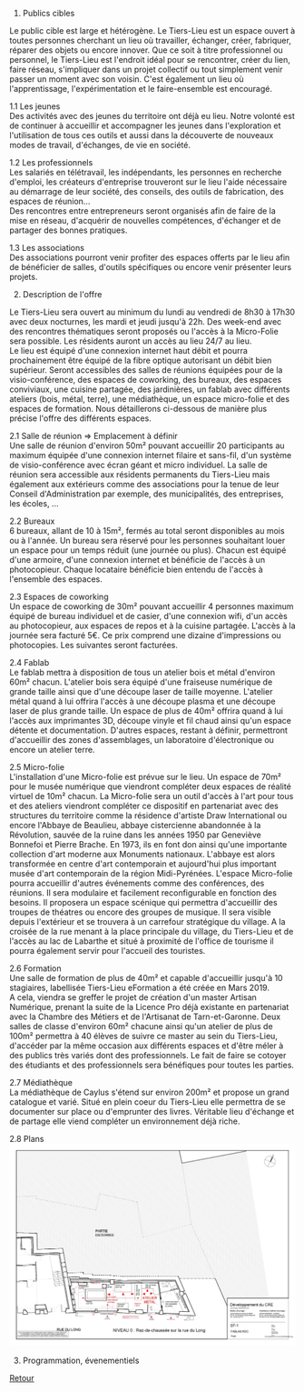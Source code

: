 1. Publics cibles  

Le public cible est large et hétérogène. Le Tiers-Lieu est un espace ouvert à toutes personnes cherchant un lieu où travailler, échanger, créer, fabriquer, réparer des objets ou encore innover. Que ce soit à titre professionnel ou personnel, le Tiers-Lieu est l'endroit idéal pour se rencontrer, créer du lien, faire réseau, s'impliquer dans un projet collectif ou tout simplement venir passer un moment avec son voisin. C'est également un lieu où l'apprentissage, l'expérimentation et le faire-ensemble est encouragé.

1.1 Les jeunes  
Des activités avec des jeunes du territoire ont déjà eu lieu. Notre volonté est de continuer à accueillir et accompagner les jeunes dans l'exploration et l'utilisation de tous ces outils et aussi dans la découverte de nouveaux modes de travail, d'échanges, de vie en société.

1.2 Les professionnels  
Les salariés en télétravail, les indépendants, les personnes en recherche d'emploi, les créateurs d'entreprise trouveront sur le lieu l'aide nécessaire au démarrage de leur société, des conseils, des outils de fabrication, des espaces de réunion...  
Des rencontres entre entrepreneurs seront organisés afin de faire de la mise en réseau, d'acquérir de nouvelles compétences, d'échanger et de partager des bonnes pratiques.  

1.3 Les associations  
Des associations pourront venir profiter des espaces offerts par le lieu afin de bénéficier de salles, d'outils spécifiques ou encore venir présenter leurs projets.

2. Description de l'offre  

Le Tiers-Lieu sera ouvert au minimum du lundi au vendredi de 8h30 à 17h30 avec deux nocturnes, les mardi et jeudi jusqu'à 22h. Des week-end avec des rencontres thématiques seront proposés ou l'accès à la Micro-Folie sera possible. Les résidents auront un accès au lieu 24/7 au lieu.  
Le lieu est équipé d'une connexion internet haut débit et pourra prochainement être équipé de la fibre optique autorisant un débit bien supérieur. Seront accessibles des salles de réunions équipées pour de la visio-conférence, des espaces de coworking, des bureaux, des espaces conviviaux, une cuisine partagée, des jardinières, un fablab avec différents ateliers (bois, métal, terre), une médiathèque, un espace micro-folie et des espaces de formation. 
Nous détaillerons ci-dessous de manière plus précise l'offre des différents espaces.  

2.1 Salle de réunion => Emplacement à définir  
Une salle de réunion d'environ 50m² pouvant accueillir 20 participants au maximum équipée d'une connexion internet filaire et sans-fil, d'un système de visio-conférence avec écran géant et micro individuel. La salle de réunion sera accessible aux résidents permanents du Tiers-Lieu mais également aux extérieurs comme des associations pour la tenue de leur Conseil d'Administration par exemple, des municipalités, des entreprises, les écoles, ...

2.2 Bureaux  
6 bureaux, allant de 10 à 15m², fermés au total seront disponibles au mois ou à l'année. Un bureau sera réservé pour les personnes souhaitant louer un espace pour un temps réduit (une journée ou plus). Chacun est équipé d'une armoire, d'une connexion internet et bénéficie de l'accès à un photocopieur. Chaque locataire bénéficie bien entendu de l'accès à l'ensemble des espaces. 

2.3 Espaces de coworking  
Un espace de coworking de 30m² pouvant accueillir 4 personnes maximum équipé de bureau individuel et de casier, d'une connexion wifi, d'un accès au photocopieur, aux espaces de repos et à la cuisine partagée. L'accès à la journée sera facturé 5€. Ce prix comprend une dizaine d'impressions ou photocopies. Les suivantes seront facturées.  

2.4 Fablab  
Le fablab mettra à disposition de tous un atelier bois et métal d'environ 60m² chacun. L'atelier bois sera équipé d'une fraiseuse numérique de grande taille ainsi que d'une découpe laser de taille moyenne. L'atelier métal quand à lui offrira l'accès à une découpe plasma et une découpe laser de plus grande taille. Un espace de plus de 40m² offrira quand à lui l'accès aux imprimantes 3D, découpe vinyle et fil chaud ainsi qu'un espace détente et documentation. D'autres espaces, restant à définir, permettront d'accueillir des zones d'assemblages, un laboratoire d'électronique ou encore un atelier terre.  

2.5 Micro-folie  
L'installation d'une Micro-folie est prévue sur le lieu. Un espace de 70m² pour le musée numérique que viendront compléter deux espaces de réalité virtuel de 10m² chacun. La Micro-folie sera un outil d'accès à l'art pour tous et des ateliers viendront compléter ce dispositif en partenariat avec des structures du territoire comme la résidence d'artiste Draw International ou encore l'Abbaye de Beaulieu, abbaye cistercienne abandonnée à la Révolution, sauvée de la ruine dans les années 1950 par Geneviève Bonnefoi et Pierre Brache. En 1973, ils en font don ainsi qu'une importante collection d'art moderne aux Monuments nationaux. L'abbaye est alors transformée en centre d'art contemporain et aujourd'hui plus important musée d'art contemporain de la région Midi-Pyrénées. L'espace Micro-folie pourra accueillir d'autres événements comme des conférences, des réunions. Il sera modulaire et facilement reconfigurable en fonction des besoins. Il proposera un espace scénique qui permettra d'accueillir des troupes de théatres ou encore des groupes de musique. Il sera visible depuis l'extérieur et se trouvera à un carrefour stratégique du village. A la croisée de la rue menant à la place principale du village, du Tiers-Lieu et de l'accès au lac de Labarthe et situé à proximité de l'office de tourisme il pourra également servir pour l'accueil des touristes.

2.6 Formation  
Une salle de formation de plus de 40m² et capable d'accueillir jusqu'à 10 stagiaires, labellisée Tiers-Lieu eFormation a été créée en Mars 2019.  
A cela, viendra se greffer le projet de création d'un master Artisan Numérique, prenant la suite de la Licence Pro déjà existante en partenariat avec la Chambre des Métiers et de l'Artisanat de Tarn-et-Garonne. Deux salles de classe d'environ 60m² chacune ainsi qu'un atelier de plus de 100m² permettra à 40 élèves de suivre ce master au sein du Tiers-Lieu, d'accéder par la même occasion aux différents espaces et d'être méler à des publics très variés dont des professionnels. Le fait de faire se cotoyer des étudiants et des professionnels sera bénéfiques pour toutes les parties.  

2.7 Médiathèque  
La médiathèque de Caylus s'étend sur environ 200m² et propose un grand catalogue et varié. Situé en plein coeur du Tiers-Lieu elle permettra de se documenter sur place ou d'emprunter des livres. Véritable lieu d'échange et de partage elle viend compléter un environnement déjà riche.

2.8 Plans  
<a href="files/plans_fablab.pdf" width="340"><img src="files/plans_fablab.jpg" alt=""></a>	

3. Programmation, évenementiels  



[Retour](README.md)
